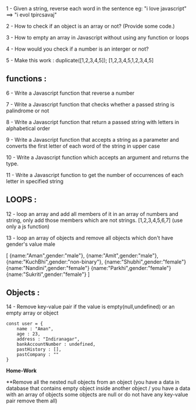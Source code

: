 1 - Given a string, reverse each word in the sentence
eg: "i love javascript" ==> "i evol tpircsavaj"

2 - How to check if an object is an array or not? (Provide some code.)

3 - How to empty an array in Javascript without using any function or loops

4 - How would you check if a number is an interger or not?

5 - Make this work :
duplicate([1,2,3,4,5]); [1,2,3,4,5,1,2,3,4,5]

## functions :

6 - Write a Javascript function that reverse a number

7 - Write a Javascript function that checks whether a passed string is palindrome or not

8 - Write a Javascript function that return a passed string with letters in alphabetical order

9 - Write a Javascript function that accepts a string as a parameter and converts the first letter of each word of the string in upper case

10 - Write a Javascript function which accepts an argument and returns the type.

11 - Write a Javascript function to get the number of occurrences of each letter in specified string

## LOOPS :

12 - loop an array and add all members of it in an array of numbers and string, only add those members which are not strings.
[1,2,3,4,5,6,7] (use only a js function)

13 - loop an array of objects and remove all objects which don't have gender's value male

[
{name:"Aman",gender:"male"},
{name:"Amit",gender:"male"},
{name:"KuchBhi",gender:"non-binary"},
{name:"Shubhi",gender:"female"}
{name:"Nandini",gender:"female"}
{name:"Parkhi",gender:"female"}
{name:"Sukriti",gender:"female"}
]

## Objects :

14 - Remove key-value pair if the value is empty(null,undefined) or an empty array or object

    const user = {
        name : "Aman",
        age : 23,
        address : "Indiranagar",
        bankAccountNumber : undefined,
        pastHistory : [],
        pastCompany : ""
    }

**Home-Work**

\*\*Remove all the nested null objects from an object (you have a data in database that contains empty object inside another object / you have a data with an array of objects some objects are null or do not have any key-value pair remove them all)
